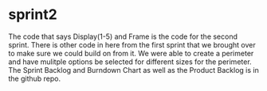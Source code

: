 # sprint2
The code that says Display(1-5) and Frame is the code for the second sprint. There is other code in here from the first 
sprint that we brought over to make sure we could build on from it. We were able to create a perimeter and have mulitple 
options be selected for different sizes for the perimeter. The Sprint Backlog and Burndown Chart as well as the Product Backlog is in the github repo.
